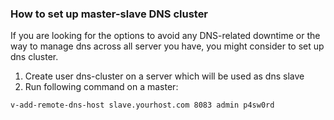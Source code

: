 ### How to set up master-slave DNS cluster
If you are looking for the options to avoid any DNS-related downtime or the way to manage dns across all server you have, you might consider to set up dns cluster.

1. Create user dns-cluster on a server which will be used as dns slave
2. Run following command on a master:

``` bash
v-add-remote-dns-host slave.yourhost.com 8083 admin p4sw0rd
```
